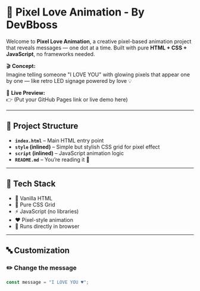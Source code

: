 # 💖 Pixel Love Animation - By DevBboss

Welcome to **Pixel Love Animation**, a creative pixel-based animation project that reveals messages — one dot at a time. Built with pure **HTML + CSS + JavaScript**, no frameworks needed.

🎬 **Concept:**  
Imagine telling someone "I LOVE YOU" with glowing pixels that appear one by one — like retro LED signage powered by love 💡

🔗 **Live Preview:**  
👉 (Put your GitHub Pages link or live demo here)

---

## 📂 Project Structure

- **`index.html`** – Main HTML entry point
- **`style` (inlined)** – Simple but stylish CSS grid for pixel effect
- **`script` (inlined)** – JavaScript animation logic
- **`README.md`** – You’re reading it 💬

---

## 🚀 Tech Stack

- 🧱 Vanilla HTML
- 🎨 Pure CSS Grid
- ⚡️ JavaScript (no libraries)
- ❤️ Pixel-style animation
- 🚀 Runs directly in browser

---

## 🔤 Customization

### ✏️ Change the message
```js
const message = "I LOVE YOU ♥";
